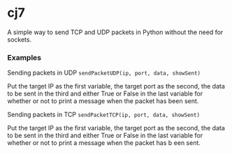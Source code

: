 # cj7

A simple way to send TCP and UDP packets in Python without the need for sockets.

### Examples

Sending packets in UDP `sendPacketUDP(ip, port, data, showSent)`

Put the target IP as the first variable, the target port as the second, the data to be sent in the third and either True or False in the last variable for whether or not to print a message when the packet has been sent.

Sending packets in TCP `sendPacketTCP(ip, port, data, showSent)`

Put the target IP as the first variable, the target port as the second, the data to be sent in the third
and either True or False in the last variable for whether or not to print a message when the packet has b
een sent.

